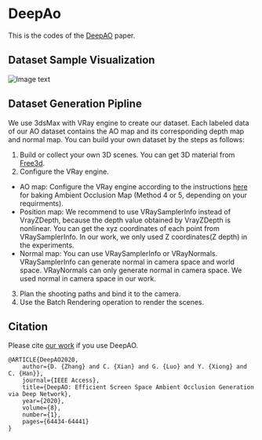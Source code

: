 # DeepAo
This is the codes of the [DeepAO](https://ieeexplore.ieee.org/document/9052668) paper.

## Dataset Sample Visualization
![Image text](https://raw.githubusercontent.com/dokju15692002156/DeepAo/master/Dataset%20Demo/DATASET.png)

## Dataset Generation Pipline  
We use 3dsMax with VRay engine to create our dataset. Each labeled data of our AO dataset contains the AO map and its corresponding depth map and normal map. 
You can build your own dataset by the steps as follows:   
1. Build or collect your own 3D scenes. You can get 3D material from [Free3d](https://free3d.com/zh/?__cf_chl_captcha_tk__=de16bd0727a079082c4c7c81bae2e15d16fb5fb9-1587184515-0-AbhP8f7FreGGyussw_P5ZZT-4NMkKXy6WY4tHAbts9CK-Xi-X-cwEBMTpZwo0n099A7FZiqv1OwzTvXf9oAs5swy0eG-ZHeH66MprcCtesmypmZ1MmIwWlPJc5iQMfc21AhD9xhd3zUUCBzDK37QHM92Xju3xRpwpLcpDBmldcD2RtRKVQVX6InO3Md9_lq4FTqAaYfJgE5az3oQZI5r3IDJ-rUMoQ8E3XpJmh4uVohqqZ_Spj7hgbLFVuJrSjypJFiXuyZVic4nXMjTfZgEYpzzUPrhQH_B8v03KCtVtNu7U_Y49t0BkSLQZOPL5rhu8DOUTj4lkMqddFf6uYzA-o1g2T0LxTeQQC3UV7viUMyFdCGH2CgZ8GE41CfAy1aLKg).  
2. Configure the VRay engine.  
  + AO map: Configure the VRay engine according to the instructions [here](http://www.laurenscorijn.com/articles/ambient-occlusion-baking)  for baking Ambient Occlusion Map (Method 4 or 5, depending on your requirments).  
  + Position map: We recommend to use VRaySamplerInfo instead of VrayZDepth, because the depth value obtained by VrayZDepth is nonlinear. You can get the xyz coordinates of each point from VRaySamplerInfo. In our work, we only used Z coordinates(Z depth) in the experiments.   
  + Normal map: You can use VRaySamplerInfo or VRayNormals. VRaySamplerInfo can generate normal in camera space and world space. VRayNormals can only generate normal in camera space. We used normal in camera space in our work.  
  
3. Plan the shooting paths and bind it to the camera.  
4. Use the Batch Rendering operation to render the scenes.     

## Citation 
Please cite [our work](https://ieeexplore.ieee.org/document/9052668) if you use DeepAO.

```
@ARTICLE{DeepAO2020,
	author={D. {Zhang} and C. {Xian} and G. {Luo} and Y. {Xiong} and C. {Han}}, 
	journal={IEEE Access}, 
	title={DeepAO: Efficient Screen Space Ambient Occlusion Generation via Deep Network}, 
	year={2020}, 
	volume={8}, 
	number={1}, 
	pages={64434-64441}
}
```
